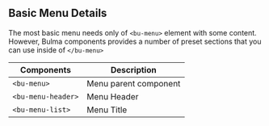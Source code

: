 ## Basic Menu Details

The most basic menu needs only of `<bu-menu>` element with some content. However, Bulma components provides a number of preset sections that you can use inside of `</bu-menu>`

| Components         | Description           |
| ------------------ | --------------------- |
| `<bu-menu>`        | Menu parent component |
| `<bu-menu-header>` | Menu Header           |
| `<bu-menu-list>`   | Menu Title            |
